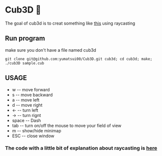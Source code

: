 # Cub3D 🎲

The goal of cub3d is to creat something like [this](https://fr.wikipedia.org/wiki/Wolfenstein_3D) using raycasting

## Run program
make sure you don't have a file named cub3d

```
git clone git@github.com:yumatsui00/Cub3D.git cub3d; cd cub3d; make; ./cub3D sample.cub
```

## USAGE
- w     -- move forward
- s     -- move backward
- a     -- move left
- d     -- move right
- ←		-- turn left
- →		-- turn rignt
- space -- Dash
- tab   -- turn on/off the mouse to move your field of view
- m     -- show/hide minimap
- ESC   -- close window




### The code with a little bit of explanation about raycasting is [here](https://github.com/yumatsui00/Cub3D/tree/master/with_explanaiton)
